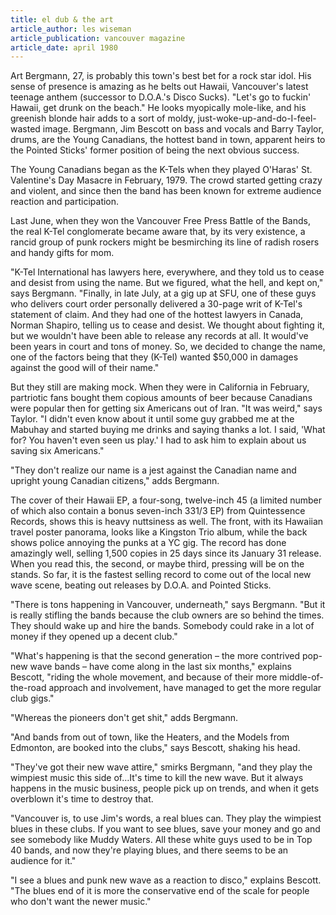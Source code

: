```yaml
---
title: el dub & the art
article_author: les wiseman
article_publication: vancouver magazine
article_date: april 1980
---
```

Art Bergmann, 27, is probably this town's best bet for a rock star idol. His sense of presence is amazing as he belts out Hawaii, Vancouver's latest teenage anthem (successor to D.O.A.'s Disco Sucks). "Let's go to fuckin' Hawaii, get drunk on the beach." He looks myopically mole-like, and his greenish blonde hair adds to a sort of moldy, just-woke-up-and-do-I-feel-wasted image. Bergmann, Jim Bescott on bass and vocals and Barry Taylor, drums, are the Young Canadians, the hottest band in town, apparent heirs to the Pointed Sticks' former position of being the next obvious success.  
  
The Young Canadians began as the K-Tels when they played O'Haras' St. Valentine's Day Masacre in February, 1979. The crowd started getting crazy and violent, and since then the band has been known for extreme audience reaction and participation.  
  
Last June, when they won the Vancouver Free Press Battle of the Bands, the real K-Tel conglomerate became aware that, by its very existence, a rancid group of punk rockers might be besmirching its line of radish rosers and handy gifts for mom.  
  
"K-Tel International has lawyers here, everywhere, and they told us to cease and desist from using the name. But we figured, what the hell, and kept on," says Bergmann. "Finally, in late July, at a gig up at SFU, one of these guys who delivers court order personally delivered a 30-page writ of K-Tel's statement of claim. And they had one of the hottest lawyers in Canada, Norman Shapiro, telling us to cease and desist. We thought about fighting it, but we wouldn't have been able to release any records at all. It would've been years in court and tons of money. So, we decided to change the name, one of the factors being that they (K-Tel) wanted $50,000 in damages against the good will of their name."  
  
But they still are making mock. When they were in California in February, partriotic fans bought them copious amounts of beer because Canadians were popular then for getting six Americans out of Iran. "It was weird," says Taylor. "I didn't even know about it until some guy grabbed me at the Mabuhay and started buying me drinks and saying thanks a lot. I said, 'What for? You haven't even seen us play.' I had to ask him to explain about us saving six Americans."  
  
"They don't realize our name is a jest against the Canadian name and upright young Canadian citizens," adds Bergmann.  
  
The cover of their Hawaii EP, a four-song, twelve-inch 45 (a limited number of which also contain a bonus seven-inch 331/3 EP) from Quintessence Records, shows this is heavy nuttsiness as well. The front, with its Hawaiian travel poster panorama, looks like a Kingston Trio album, while the back shows police annoying the punks at a YC gig. The record has done amazingly well, selling 1,500 copies in 25 days since its January 31 release. When you read this, the second, or maybe third, pressing will be on the stands. So far, it is the fastest selling record to come out of the local new wave scene, beating out releases by D.O.A. and Pointed Sticks.  
  
"There is tons happening in Vancouver, underneath," says Bergmann. "But it is really stifling the bands because the club owners are so behind the times. They should wake up and hire the bands. Somebody could rake in a lot of money if they opened up a decent club."  
  
"What's happening is that the second generation &ndash; the more contrived pop-new wave bands &ndash; have come along in the last six months," explains Bescott, "riding the whole movement, and because of their more middle-of-the-road approach and involvement, have managed to get the more regular club gigs."  
  
"Whereas the pioneers don't get shit," adds Bergmann.  
  
"And bands from out of town, like the Heaters, and the Models from Edmonton, are booked into the clubs," says Bescott, shaking his head.  
  
"They've got their new wave attire," smirks Bergmann, "and they play the wimpiest music this side of&hellip;It's time to kill the new wave. But it always happens in the music business, people pick up on trends, and when it gets overblown it's time to destroy that.  
  
"Vancouver is, to use Jim's words, a real blues can. They play the wimpiest blues in these clubs. If you want to see blues, save your money and go and see somebody like Muddy Waters. All these white guys used to be in Top 40 bands, and now they're playing blues, and there seems to be an audience for it."  
  
"I see a blues and punk new wave as a reaction to disco," explains Bescott. "The blues end of it is more the conservative end of the scale for people who don't want the newer music."  
